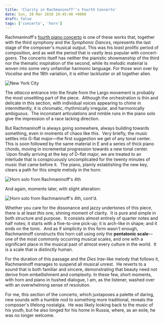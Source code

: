 ```yaml
---
title: 'Clarity in Rachmaninoff''s Fourth Concerto'
date: Sun, 28 Mar 2010 19:45:48 +0000
draft: false
tags: ['concerto', 'horn']
---
```


Rachmaninoff's [fourth piano concerto](http://www.lala.com/#album/1658169088140829611 "Piano Concerto No. 4 - Rachmaninoff") is one of these works that, together with the third symphony and the _Symphonic Dances_, represents the last stage of the composer's musical output. This was his _least_ prolific period of composition, and as well the period that is vastly less popular with concert-goers. The concerto itself has neither the pianistic showmanship of the third nor the thematic inspiration of the second, while its melodic material is woven into some very unfamiliar harmonic language. For those won over by _Vocalise_ and the 18th variation, it is either lackluster or all together alien.

![New York City](https://alexchao-blog-media.s3.amazonaws.com/2021/07/69bcb-newyork.jpg "New York City")

The _attacca_ entrance into the finale from the Largo movement is probably the most unsettling part of the piece.  Although the orchestration is thin and delicate in this section, with individual voices appearing to chime in intermittently, it is chromatic, rhythmically irregular, and harmonically ambiguous.  The inconstant articulations and nimble runs in the piano solo give the impression of a race lacking direction.

But Rachmaninoff is always going somewhere, always building towards something, even in moments of chaos like this.  Very briefly, the music settles into G-flat major—the first suggestion we get of any tonal center. This is soon followed by the same material in E and a series of thick piano chords, moving in incremental progression towards a new tonal center.  Upon finally arriving at the key of D-flat major, we are treated to an interlude that is conspicuously uncomplicated for the twenty minutes of music that came before it.  The piano, plainly establishing the new key, clears a path for this simple melody in the horn:

![Horn solo from Rachmaninoff's 4th](https://alexchao-blog-media.s3.amazonaws.com/2021/07/8dafe-rachmaninoff-concerto4-horn1.png "Horn solo from Rachmaninoff's 4th")

And again, moments later, with slight alteration:

![Horn solo from Rachmaninoff's 4th, cont'd.](https://alexchao-blog-media.s3.amazonaws.com/2021/07/385fa-rachmaninoff-concerto4-horn2.png "Horn solo from Rachmaninoff's 4th, cont'd.")

Whether you care for the dissonance and jazzy undertones of this piece, there is at least _this_ one, shining moment of clarity.  It is pure and simple in both structure and purpose.  It consists almost entirely of quarter notes and half notes; it starts with a five-to-one pick-up; it is arch-like in shape; and it ends on the tonic.  And as if simplicity in this form wasn't enough, Rachmaninoff constructs this horn call using only the **pentatonic scale**—one of the most commonly occurring musical scales, and one with a significant place in the musical past of almost every culture in the world.  It is a scale that is distinctly human.

For the duration of this passage and the _Dies Irae_\-like melody that follows it, Rachmaninoff manages to suspend all musical unrest.  He reverts to a sound that is both familiar and sincere, demonstrating that beauty need not derive from embellishment and complexity. In these few, short moments, with horn and piano in hushed dialogue, I am, as the listener, washed over with an overwhelming sense of resolution.

For me, this section of the concerto, which juxtaposes a palette of daring, new sounds with a humble nod to something more traditional, reveals the composer's lifelong nostalgia.  He was likely looking back to the music of his youth, but he also longed for his home in Russia, where, as an exile, he was no longer welcome.
